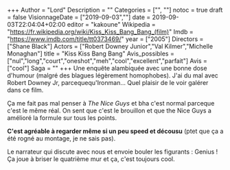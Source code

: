 +++
Author = "Lord"
Description = ""
Categories = ["", ""]
notoc = true
draft = false
VisionnageDate = ["2019-09-03",""]
date = 2019-09-03T22:04:04+02:00
editor = "kakoune"
Wikipedia = "https://fr.wikipedia.org/wiki/Kiss_Kiss_Bang_Bang_(film)"
Imdb = "https://www.imdb.com/title/tt0373469/"
year = ["2005"]
Directors = ["Shane Black"]
Actors = ["Robert Downey Junior","Val Kilmer","Michelle Monaghan"]
title = "Kiss Kiss Bang Bang"
Avis_possibles = ["nul","long","court","oneshot","meh","cool","excellent","parfait"]
Avis = ["cool"] 
Saga = ""
+++
Une enquête alambiquée avec une bonne dose d'humour (malgré des blagues légèrement homophobes).
J'ai du mal avec Robert Downey Jr, parcequequ'Ironman…
Quel plaisir de le voir galérer dans ce film.

Ça me fait pas mal penser à *The Nice Guys* et bha c'est normal parceque c'est le même réal.
On sent que c'est le brouillon et que the Nice Guys a amélioré la formule sur tous les points.

**C'est agréable à regarder même si un peu speed et décousu** (ptet que ça a été rogné au montage, je ne sais pas).

Le narrateur qui discute avec nous et envoie bouler les figurants : Genius !
Ça joue à briser le quatrième mur et ça, c'est toujours cool.


